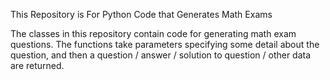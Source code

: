 This Repository is For Python Code that Generates Math Exams

The classes in this repository contain code for generating math exam questions. The functions take parameters specifying
some detail about the question, and then a question / answer / solution to question / other data are returned.


